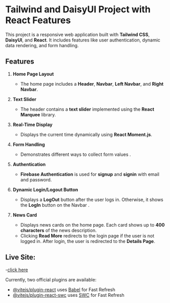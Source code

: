 # Tailwind and DaisyUI Project with React Features
This project is a responsive web application built with **Tailwind CSS**, **DaisyUI**, and **React**. It includes features like user authentication, dynamic data rendering, and form handling.

## Features

1. **Home Page Layout**
   - The home page includes a **Header**, **Navbar**, **Left Navbar**, and **Right Navbar**.

2. **Text Slider**
   - The header contains a **text slider** implemented using the **React Marquee** library.

3. **Real-Time Display**
   - Displays the current time dynamically using **React Moment.js**.

4. **Form Handling**
   - Demonstrates different ways to collect form values .

5. **Authentication**
   - **Firebase Authentication** is used for **signup** and **signin** with email and password.

6. **Dynamic Login/Logout Button**
   - Displays a **LogOut** button after the user logs in. Otherwise, it shows the **LogIn** button on the Navbar .

7. **News Card**
   - Displays news cards on the home page. Each card shows up to **400 characters** of the news description.
   - Clicking **Read More** redirects to the login page if the user is not logged in. After login, the user is redirected to the **Details Page**.

## Live Site:
-[click here](https://blog-auth-74f09.web.app/)


 

Currently, two official plugins are available:

- [@vitejs/plugin-react](https://github.com/vitejs/vite-plugin-react/blob/main/packages/plugin-react/README.md) uses [Babel](https://babeljs.io/) for Fast Refresh
- [@vitejs/plugin-react-swc](https://github.com/vitejs/vite-plugin-react-swc) uses [SWC](https://swc.rs/) for Fast Refresh
